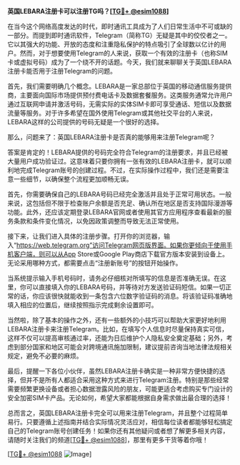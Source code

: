 **英国LEBARA注册卡可以注册TG吗？[[TG💪+ @esim1088](https://t.me/s/esim1088)]**

在当今这个网络高度发达的时代，即时通讯工具成为了人们日常生活中不可或缺的一部分。而提到即时通讯软件，Telegram（简称TG）无疑是其中的佼佼者之一。它以其强大的功能、开放的态度和注重隐私保护的特点吸引了全球数以亿计的用户。然而，对于想要使用Telegram的人来说，获取一个有效的注册卡（也称SIM卡或虚拟号码）成为了一个绕不开的话题。今天，我们就来聊聊关于英国LEBARA注册卡能否用于注册Telegram的问题。

首先，我们需要明确几个概念。LEBARA是一家总部位于英国的移动通信服务提供商，主要面向国际市场提供预付费电话卡及数据套餐服务。这类服务通常允许用户通过互联网申请并激活号码，无需实际的实体SIM卡即可享受通话、短信以及数据流量等服务。对于许多希望在国外使用Telegram或其他社交平台的人来说，LEBARA这样的公司提供的号码无疑是一个很好的选择。

那么，问题来了：英国LEBARA注册卡是否真的能够用来注册Telegram呢？

答案是肯定的！LEBARA提供的号码完全符合Telegram的注册要求，并且已经被大量用户成功验证过。这意味着只要你拥有一张有效的LEBARA注册卡，就可以顺利地完成Telegram账号的创建过程。不过，在实际操作过程中，我们还是需要注意一些细节，以确保整个流程更加顺畅无误。

首先，你需要确保自己的LEBARA号码已经完全激活并且处于正常可用状态。一般来说，这包括但不限于检查账户余额是否充足、确认所在地区是否支持国际漫游等功能。此外，还应该定期登录LEBARA官网或者使用其官方应用程序查看最新的服务条款和条件变化情况，以免因政策调整而导致无法正常使用。

接下来，让我们进入具体的注册步骤。打开你的浏览器，输入“https://web.telegram.org”访问Telegram网页版界面。如果你更倾向于使用手机客户端，则可以从App Store或Google Play商店下载官方版本安装到设备上。无论采用哪种方式，都需要点击“注册新账号”的按钮开始操作。

当系统提示输入手机号码时，请务必仔细核对所填写的信息是否准确无误。在这里，你可以直接填入你的LEBARA号码，并等待对方发送验证码短信。如果一切正常的话，你应该很快就能收到一条包含六位数字验证码的消息。将该验证码准确地填入相应的位置后，继续按照指示完成剩余设置即可。

当然啦，除了基本的操作之外，还有一些额外的小技巧可以帮助大家更好地利用LEBARA注册卡来注册Telegram。比如，在填写个人信息时尽量保持真实可信，这样不仅可以提高审核通过率，还能为日后维护个人隐私安全奠定基础；另外，考虑到部分国家和地区可能会对跨境通讯施加限制，建议提前咨询当地法律法规相关规定，避免不必要的麻烦。

最后，提醒一下各位小伙伴，虽然LEBARA注册卡确实是一种非常方便快捷的选择，但并不是所有人都适合采用这种方式来进行Telegram注册。特别是那些经常需要频繁更换设备或者担心数据泄露风险的朋友，可能更适合考虑购买专门设计的安全加密SIM卡产品。无论如何，希望大家都能根据自身需求做出最合理的选择！

总而言之，英国LEBARA注册卡完全可以用来注册Telegram，并且整个过程简单易行。只要遵循上述指南并结合实际情况灵活应对，相信每位读者都能够轻松搞定自己的Telegram账号创建任务！如果你还有其他疑问或者想了解更多相关内容，请随时关注我们的频道[[TG💪+ @esim1088](https://t.me/s/esim1088)]，那里有更多干货等着你哦！

[[TG💪+ @esim1088](https://t.me/s/esim1088) ![Image](https://i.postimg.cc/4NQfJmqS/Snipaste-2025-05-13-00-14-12.png)]